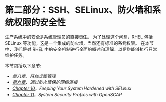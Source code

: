 # 第二部分：SSH、SELinux、防火墙和系统权限的安全性

生产系统中的安全是系统管理员的直接责任。 为了处理这个问题，RHEL 包括 SELinux 等功能，这是一个集成的防火墙，当然还有标准的系统权限。 在本节中，我们将对 RHEL 中的安全机制进行全面的概述和理解，以便您能够执行日常维护任务。

本节包括以下章节:

*   [*第八章*](08.html#_idTextAnchor119)，*系统远程管理*
*   [*第九章*](09.html#_idTextAnchor135)、*通过防火墙保护网络连接*
*   [*Chapter 10*](10.html#_idTextAnchor143)，*Keeping Your System Hardened with SELinux*
*   [*Chapter 11*](11.html#_idTextAnchor152)，*System Security Profiles with OpenSCAP*
